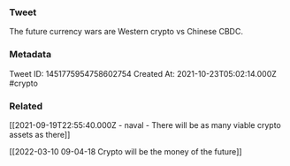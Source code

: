 ### Tweet
The future currency wars are Western crypto vs Chinese CBDC.

### Metadata
Tweet ID: 1451775954758602754
Created At: 2021-10-23T05:02:14.000Z
#crypto

### Related
[[2021-09-19T22:55:40.000Z - naval - There will be as many viable crypto assets as there]]

[[2022-03-10 09-04-18 Crypto will be the money of the future]]
